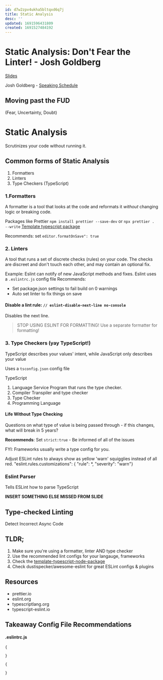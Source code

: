 ```yaml
---
id: d7w2zpv4ukha5bltqxd6q7j
title: Static Analysis
desc: ''
updated: 1691596431809
created: 1691527484192
---
```

# Static Analysis: Don't Fear the Linter! - Josh Goldberg
[Slides](https://onedrive.live.com/view.aspx?resid=D699ACCFCBD51CF5!1028281&ithint=file%2cpptx&authkey=!ACxCyVcuS7lZvSs)

Josh Goldberg - [Speaking Schedule](https://www.joshuakgoldberg.com/speaking/#2023)

## Moving past the FUD
(Fear, Uncertainty, Doubt)

# Static Analysis
Scrutinizes your code without running it.

## Common forms of Static Analysis
1. Formatters
2. Linters
3. Type Checkers (TypeScript)

### 1.Formatters
A formatter is a tool that looks at the code and reformats it *without* changing logic or breaking code.

Packages like Prettier `npm install prettier --save-dev` or `npx prettier . --write`
[Template typescript package]()

Recommends: set `editor.formatOnSave": true`

### 2. Linters
A tool that runs a set of discrete checks (rules) on your code. The checks are discreet and don't touch each other, and may contain an optional fix.

Example: Eslint can notify of new JavaScript methods and fixes.
Eslint uses a `.eslintrc.js` config file 
Recommends: 
* Set package.json settings to fail build on 0 warnings
* Auto set linter to fix things on save

#### Disable a lint rule: `// eslint-disable-next-line no-console`
Disables the next line.

> STOP USING ESLINT FOR FORMATTING!
Use a separate formatter for formatting!

### 3. Type Checkers (yay TypeScript!)
TypeScript describes your values' intent, while JavaScript only describes your value

Uses a `tsconfig.json` config file

TypeScript
1. Language Service
Program that runs the type checker.
2. Compiler
    Transpiler and type checker
3. Type Checker
4. Programming Language

#### Life Without Type Checking
Questions on what type of value is being passed through - if this changes, what will break in 5 years?

**Recommends**:
Set `strict:true` - Be informed of all of the issues

FYI: Frameworks usually write a type config for you.

Adjust ESLint rules to always show as yellow 'warn' squigglies instead of all red.
"eslint.rules.customizations": { "rule": *, "severity": "warn"}

### Eslint Parser
Tells ESLint how to parse TypeScript

**INSERT SOMETHING ELSE MISSED FROM SLIDE**


## Type-checked Linting
Detect Incorrect Async Code

## TLDR; 
1. Make sure you're using a formatter, linter AND type checker
2. Use the recommended lint configs for your langauge, frameworks
3. Check the [template-typescript-node-package](https://github.com/JoshuaKGoldberg/template-typescript-node-package)
4. Check dustispecker/awesome-eslint for great ESLint configs & plugins


## Resources
* prettier.io
* eslint.org
* typescriptlang.org
* typescript-eslint.io

## Takeaway Config File Recommendations
#### .eslintrc.js
```
{

}
```

```
{
    
}
```